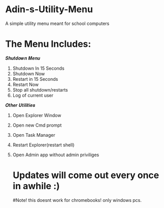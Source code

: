 # Adin-s-Utility-Menu
A simple utility menu meant for school computers
# The Menu Includes:

𝑺𝒉𝒖𝒕𝒅𝒐𝒘𝒏 𝑴𝒆𝒏𝒖
1) Shutdown In 15 Seconds
2) Shutdown Now
3) Restart in 15 Seconds
4) Restart Now
5) Stop all shutdown/restarts
6) Log of current user

𝑶𝒕𝒉𝒆𝒓 𝑼𝒕𝒊𝒍𝒊𝒕𝒊𝒆𝒔
1) Open Explorer Window
2) Open new Cmd prompt
3) Open Task Manager
4) Restart Explorer(restart shell)
5) Open Admin app without admin priviliges



   # Updates will come out every once in awhile :)
   #Note! this doesnt work for chromebooks! only windows pcs.
